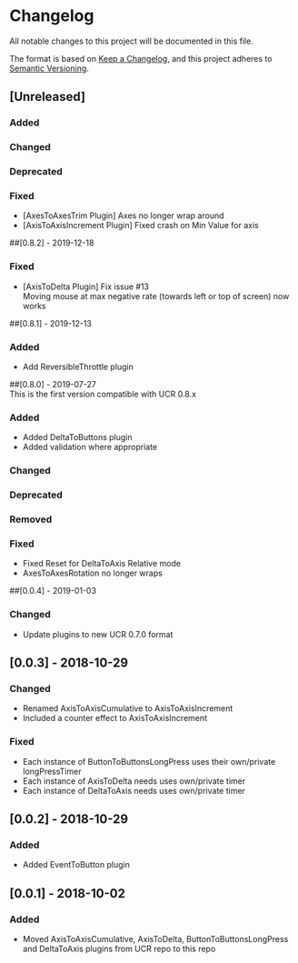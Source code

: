 # Changelog
All notable changes to this project will be documented in this file.

The format is based on [Keep a Changelog](https://keepachangelog.com/en/1.0.0/), and this project adheres to [Semantic Versioning](https://semver.org/spec/v2.0.0.html).

## [Unreleased]

### Added
### Changed 
### Deprecated
### Fixed
- [AxesToAxesTrim Plugin] Axes no longer wrap around
- [AxisToAxisIncrement Plugin] Fixed crash on Min Value for axis

##[0.8.2] - 2019-12-18
### Fixed
- [AxisToDelta Plugin] Fix issue #13  
Moving mouse at max negative rate (towards left or top of screen) now works

##[0.8.1] - 2019-12-13  
### Added
- Add ReversibleThrottle plugin

##[0.8.0] - 2019-07-27  
This is the first version compatible with UCR 0.8.x  
### Added
- Added DeltaToButtons plugin
- Added validation where appropriate
### Changed 
### Deprecated
### Removed
### Fixed
- Fixed Reset for DeltaToAxis Relative mode
- AxesToAxesRotation no longer wraps

##[0.0.4] - 2019-01-03
### Changed
- Update plugins to new UCR 0.7.0 format

## [0.0.3] - 2018-10-29
### Changed 
- Renamed AxisToAxisCumulative to AxisToAxisIncrement
- Included a counter effect to AxisToAxisIncrement
### Fixed
- Each instance of ButtonToButtonsLongPress uses their own/private longPressTimer 
- Each instance of AxisToDelta needs uses own/private timer 
- Each instance of DeltaToAxis needs uses own/private timer 


## [0.0.2] - 2018-10-29
### Added
- Added EventToButton plugin

## [0.0.1] - 2018-10-02
### Added
- Moved AxisToAxisCumulative, AxisToDelta, ButtonToButtonsLongPress and DeltaToAxis plugins from UCR repo to this repo
